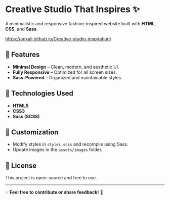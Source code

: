 # Creative Studio That Inspires ✨

A minimalistic and responsive fashion-inspired website built with **HTML**, **CSS**, and **Sass**.

 https://anxali.github.io/Creative-studio-inspiration/

## 🌟 Features
- **Minimal Design** – Clean, modern, and aesthetic UI.
- **Fully Responsive** – Optimized for all screen sizes.
- **Sass-Powered** – Organized and maintainable styles.
  
## 🚀 Technologies Used
- **HTML5**
- **CSS3**
- **Sass (SCSS)**

## 🎨 Customization
- Modify styles in `styles.scss` and recompile using Sass.
- Update images in the `assets/images` folder.

## 📜 License
This project is open-source and free to use.

---
💡 **Feel free to contribute or share feedback!** 🚀

